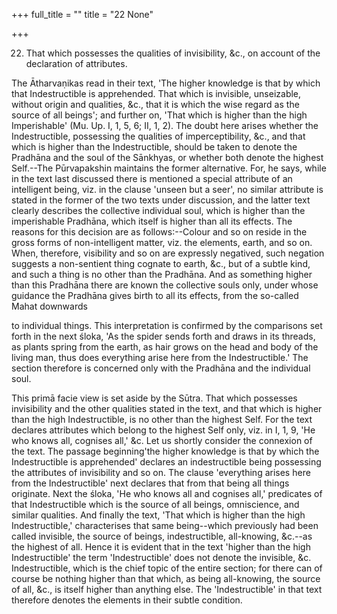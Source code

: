 +++
full_title = ""
title = "22 None"

+++


22. That which possesses the qualities of invisibility, &c., on account of the declaration of attributes.

The Ātharvaṇikas read in their text, 'The higher knowledge is that by which that Indestructible is apprehended. That which is invisible, unseizable, without origin and qualities, &c., that it is which the wise regard as the source of all beings'; and further on, 'That which is higher than the high Imperishable' (Mu. Up. I, 1, 5, 6; II, 1, 2). The doubt here arises whether the Indestructible, possessing the qualities of imperceptibility, &c., and that which is higher than the Indestructible, should be taken to denote the Pradhāna and the soul of the Sānkhyas, or whether both denote the highest Self.--The Pūrvapakshin maintains the former alternative. For, he says, while in the text last discussed there is mentioned a special attribute of an intelligent being, viz. in the clause 'unseen but a seer', no similar attribute is stated in the former of the two texts under discussion, and the latter text clearly describes the collective individual soul, which is higher than the imperishable Pradhāna, which itself is higher than all its effects. The reasons for this decision are as follows:--Colour and so on reside in the gross forms of non-intelligent matter, viz. the elements, earth, and so on. When, therefore, visibility and so on are expressly negatived, such negation suggests a non-sentient thing cognate to earth, &c., but of a subtle kind, and such a thing is no other than the Pradhāna. And as something higher than this Pradhāna there are known the collective souls only, under whose guidance the Pradhāna gives birth to all its effects, from the so-called Mahat downwards

to individual things. This interpretation is confirmed by the comparisons set forth in the next śloka, 'As the spider sends forth and draws in its threads, as plants spring from the earth, as hair grows on the head and body of the living man, thus does everything arise here from the Indestructible.' The section therefore is concerned only with the Pradhāna and the individual soul.

This primā facie view is set aside by the Sūtra. That which possesses invisibility and the other qualities stated in the text, and that which is higher than the high Indestructible, is no other than the highest Self. For the text declares attributes which belong to the highest Self only, viz. in I, 1, 9, 'He who knows all, cognises all,' &c. Let us shortly consider the connexion of the text. The passage beginning'the higher knowledge is that by which the Indestructible is apprehended' declares an indestructible being possessing the attributes of invisibility and so on. The clause 'everything arises here from the Indestructible' next declares that from that being all things originate. Next the śloka, 'He who knows all and cognises all,' predicates of that Indestructible which is the source of all beings, omniscience, and similar qualities. And finally the text, 'That which is higher than the high Indestructible,' characterises that same being--which previously had been called invisible, the source of beings, indestructible, all-knowing, &c.--as the highest of all. Hence it is evident that in the text 'higher than the high Indestructible' the term 'Indestructible' does not denote the invisible, &c. Indestructible, which is the chief topic of the entire section; for there can of course be nothing higher than that which, as being all-knowing, the source of all, &c., is itself higher than anything else. The 'Indestructible' in that text therefore denotes the elements in their subtle condition.

